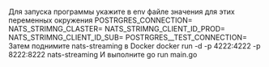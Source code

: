 Для запуска программы укажите в env файле значения для этих переменных окружения
POSTRGRES_CONNECTION=
NATS_STRIMNG_CLASTER=
NATS_STRIMNG_CLIENT_ID_PROD=
NATS_STRIMNG_CLIENT_ID_SUB=
POSTRGRES__TEST_CONNECTION=
Затем поднимите nats-streaming в Docker
docker run -d -p 4222:4222 -p 8222:8222 nats-streaming
И выполните go run main.go